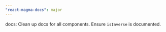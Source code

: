 ```yaml
---
"react-magma-docs": major
---
```


docs: Clean up docs for all components. Ensure `isInverse` is documented.

